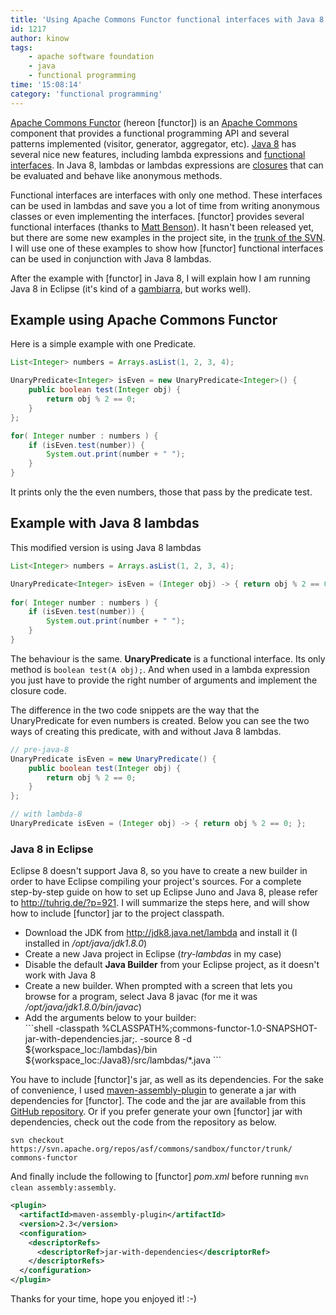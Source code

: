 ```yaml
---
title: 'Using Apache Commons Functor functional interfaces with Java 8 lambdas'
id: 1217
author: kinow
tags:
    - apache software foundation
    - java
    - functional programming
time: '15:08:14'
category: 'functional programming'
---
```

<p><a href='http://commons.apache.org/sandbox/functor/'>Apache Commons Functor</a> (hereon [functor]) is an <a href='http://commons.apache.org/'>Apache Commons</a> component that provides a functional programming API and several patterns implemented (visitor, generator, aggregator, etc). <a href="http://openjdk.java.net/projects/lambda/" title="Java 8 lambda">Java 8</a> has several nice new features, including lambda expressions and <a href="http://datumedge.blogspot.com.br/2012/06/java-8-lambdas.html">functional interfaces</a>. In Java 8, lambdas or lambdas expressions are <a href="http://tronicek.blogspot.com.br/2007/12/closures-closure-is-form-of-anonymous_28.html">closures</a> that can be evaluated and behave like anonymous methods.</p>

<p>Functional interfaces are interfaces with only one method. These interfaces can be used in lambdas and save you a lot of time from writing anonymous classes or even implementing the interfaces. [functor] provides several functional interfaces (thanks to <a href="https://issues.apache.org/jira/browse/FUNCTOR-20">Matt Benson</a>). It hasn't been released yet, but there are some new examples in the project site, in the <a href="http://svn.apache.org/viewvc/commons/proper/functor/trunk/" title="[functor] SVN trunk">trunk of the SVN</a>. I will use one of these examples to show how [functor] functional interfaces can be used in conjunction with Java 8 lambdas.</p>

<p>After the example with [functor] in Java 8, I will explain how I am running Java 8 in Eclipse (it's kind of a <a href="http://www.speaklikeabrazilian.com/expression/define?e=Gambiarra" title="Gambiarra">gambiarra</a>, but works well).</p>

<!-- more -->

## Example using Apache Commons Functor

<p>Here is a simple example with one Predicate.</p>

```java
List<Integer> numbers = Arrays.asList(1, 2, 3, 4);

UnaryPredicate<Integer> isEven = new UnaryPredicate<Integer>() {
    public boolean test(Integer obj) {
        return obj % 2 == 0;
    }
};

for( Integer number : numbers ) {
    if (isEven.test(number)) {
        System.out.print(number + " ");
    }
}
```

<p>It prints only the the even numbers, those that pass by the predicate test.</p>

## Example with Java 8 lambdas

<p>This modified version is using Java 8 lambdas</p>

```java
List<Integer> numbers = Arrays.asList(1, 2, 3, 4);

UnaryPredicate<Integer> isEven = (Integer obj) -> { return obj % 2 == 0; };
 
for( Integer number : numbers ) {
    if (isEven.test(number)) {
        System.out.print(number + " ");
    }
}
```

<p>The behaviour is the same. <strong>UnaryPredicate</strong> is a functional interface. Its only method is <code>boolean test(A obj);</code>. And when used in a lambda expression you just have to provide the right number of arguments and implement the closure code.</p>

<p>The difference in the two code snippets are the way that the UnaryPredicate for even numbers is created. Below you can see the two ways of creating this predicate, with and without Java 8 lambdas.</p>

```java
// pre-java-8
UnaryPredicate isEven = new UnaryPredicate() {
    public boolean test(Integer obj) {
        return obj % 2 == 0;
    }
};

// with lambda-8
UnaryPredicate isEven = (Integer obj) -> { return obj % 2 == 0; };
```

<h3>Java 8 in Eclipse</h3>

<p>Eclipse 8 doesn't support Java 8, so you have to create a new builder in order to have Eclipse compiling your project's sources. For a complete step-by-step guide on how to set up Eclipse Juno and Java 8, please refer to <a href="http://tuhrig.de/?p=921" title="http://tuhrig.de/?p=921">http://tuhrig.de/?p=921</a>. I will summarize the steps here, and will show how to include [functor] jar to the project classpath.</p>

<ul>
	<li>Download the JDK from <a href="http://jdk8.java.net/lambda" title="http://jdk8.java.net/lambda">http://jdk8.java.net/lambda</a> and install it (I installed in <em>/opt/java/jdk1.8.0</em>)</li>
	<li>Create a new Java project in Eclipse (<em>try-lambdas</em> in my case)</li>
	<li>Disable the default <strong>Java Builder</strong> from your Eclipse project, as it doesn't work with Java 8</li>
	<li>Create a new builder. When prompted with a screen that lets you browse for a program, select Java 8 javac (for me it was <em>/opt/java/jdk1.8.0/bin/javac</em>)</li>
	<li>Add the arguments below to your builder: <br />
```shell
-classpath %CLASSPATH%;commons-functor-1.0-SNAPSHOT-jar-with-dependencies.jar;.
-source 8
-d ${workspace_loc:/lambdas}/bin
${workspace_loc:/Java8}/src/lambdas/*.java
```
</li>
</ul>

<p>You have to include [functor]'s jar, as well as its dependencies. For the sake of convenience, I used <a href="http://maven.apache.org/plugins/maven-assembly-plugin/" title="maven-assembly-plugin">maven-assembly-plugin</a> to generate a jar with dependencies for [functor]. The code and the jar are available from this <a href="https://github.com/kinow/try-lambdas" title="try-lambdas GitHub repository">GitHub repository</a>. Or if you prefer generate your own [functor] jar with dependencies, check out the code from the repository as below.</p>

```shell
svn checkout https://svn.apache.org/repos/asf/commons/sandbox/functor/trunk/ commons-functor
```

<p>And finally include the following to [functor] <em>pom.xml</em> before running <code>mvn clean assembly:assembly</code>.</p>

```xml
<plugin>
  <artifactId>maven-assembly-plugin</artifactId>
  <version>2.3</version>
  <configuration>
    <descriptorRefs>
      <descriptorRef>jar-with-dependencies</descriptorRef>
    </descriptorRefs>
  </configuration>
</plugin>
```

<p>Thanks for your time, hope you enjoyed it! :-)</p>